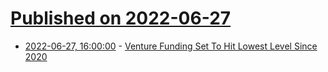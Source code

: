 # [Published on 2022-06-27](index.md)

* [2022-06-27, 16:00:00](https://news.slashdot.org/story/22/06/27/1517232/venture-funding-set-to-hit-lowest-level-since-2020?utm_source=rss1.0mainlinkanon&utm_medium=feed) - [Venture Funding Set To Hit Lowest Level Since 2020](https://news.slashdot.org/story/22/06/27/1517232/venture-funding-set-to-hit-lowest-level-since-2020?utm_source=rss1.0mainlinkanon&utm_medium=feed)

